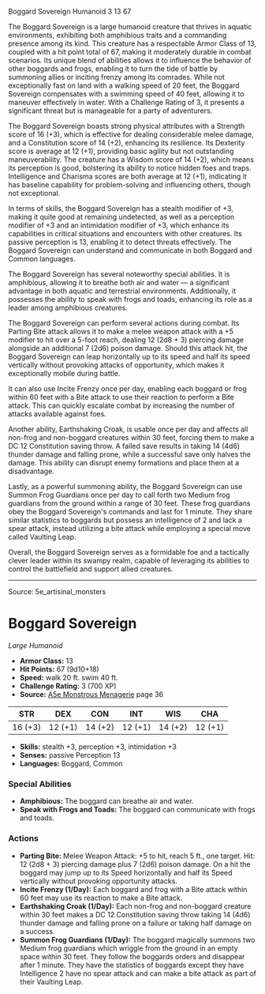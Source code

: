 <MonsterName/>Boggard Sovereign</MonsterName>
<CreatureType/>Humanoid</CreatureType>
<CR/>3</CR>
<AC/>13</AC>
<HP/>67</HP>
<summary>The Boggard Sovereign is a large humanoid creature that thrives in aquatic environments, exhibiting both amphibious traits and a commanding presence among its kind. This creature has a respectable Armor Class of 13, coupled with a hit point total of 67, making it moderately durable in combat scenarios. Its unique blend of abilities allows it to influence the behavior of other boggards and frogs, enabling it to turn the tide of battle by summoning allies or inciting frenzy among its comrades. While not exceptionally fast on land with a walking speed of 20 feet, the Boggard Sovereign compensates with a swimming speed of 40 feet, allowing it to maneuver effectively in water. With a Challenge Rating of 3, it presents a significant threat but is manageable for a party of adventurers. </summary>

<detail>

The Boggard Sovereign boasts strong physical attributes with a Strength score of 16 (+3), which is effective for dealing considerable melee damage, and a Constitution score of 14 (+2), enhancing its resilience. Its Dexterity score is average at 12 (+1), providing basic agility but not outstanding maneuverability. The creature has a Wisdom score of 14 (+2), which means its perception is good, bolstering its ability to notice hidden foes and traps. Intelligence and Charisma scores are both average at 12 (+1), indicating it has baseline capability for problem-solving and influencing others, though not exceptional. 

In terms of skills, the Boggard Sovereign has a stealth modifier of +3, making it quite good at remaining undetected, as well as a perception modifier of +3 and an intimidation modifier of +3, which enhance its capabilities in critical situations and encounters with other creatures. Its passive perception is 13, enabling it to detect threats effectively. The Boggard Sovereign can understand and communicate in both Boggard and Common languages.

The Boggard Sovereign has several noteworthy special abilities. It is amphibious, allowing it to breathe both air and water — a significant advantage in both aquatic and terrestrial environments. Additionally, it possesses the ability to speak with frogs and toads, enhancing its role as a leader among amphibious creatures.

The Boggard Sovereign can perform several actions during combat. Its Parting Bite attack allows it to make a melee weapon attack with a +5 modifier to hit over a 5-foot reach, dealing 12 (2d8 + 3) piercing damage alongside an additional 7 (2d6) poison damage. Should this attack hit, the Boggard Sovereign can leap horizontally up to its speed and half its speed vertically without provoking attacks of opportunity, which makes it exceptionally mobile during battle. 

It can also use Incite Frenzy once per day, enabling each boggard or frog within 60 feet with a Bite attack to use their reaction to perform a Bite attack. This can quickly escalate combat by increasing the number of attacks available against foes.

Another ability, Earthshaking Croak, is usable once per day and affects all non-frog and non-boggard creatures within 30 feet, forcing them to make a DC 12 Constitution saving throw. A failed save results in taking 14 (4d6) thunder damage and falling prone, while a successful save only halves the damage. This ability can disrupt enemy formations and place them at a disadvantage.

Lastly, as a powerful summoning ability, the Boggard Sovereign can use Summon Frog Guardians once per day to call forth two Medium frog guardians from the ground within a range of 30 feet. These frog guardians obey the Boggard Sovereign's commands and last for 1 minute. They share similar statistics to boggards but possess an intelligence of 2 and lack a spear attack, instead utilizing a bite attack while employing a special move called Vaulting Leap.

Overall, the Boggard Sovereign serves as a formidable foe and a tactically clever leader within its swampy realm, capable of leveraging its abilities to control the battlefield and support allied creatures.</detail>



---

Source: 5e_artisinal_monsters

# Boggard Sovereign

*Large* *Humanoid*

- **Armor Class:** 13
- **Hit Points:** 67 (9d10+18)
- **Speed:** walk 20 ft. swim 40 ft.
- **Challenge Rating:** 3 (700 XP)
- **Source:** [A5e Monstrous Menagerie](https://enpublishingrpg.com/products/level-up-monstrous-menagerie-a5e) page 36

| STR | DEX | CON | INT | WIS | CHA |
| --- | --- | --- | --- | --- | --- |
| 16 (+3) | 12 (+1) | 14 (+2) | 12 (+1) | 14 (+2) | 12 (+1) |

- **Skills:** stealth +3, perception +3, intimidation +3
- **Senses:** passive Perception 13
- **Languages:** Boggard, Common

### Special Abilities

- **Amphibious:** The boggard can breathe air and water.
- **Speak with Frogs and Toads:** The boggard can communicate with frogs and toads.

### Actions

- **Parting Bite:** Melee Weapon Attack: +5 to hit, reach 5 ft., one target. Hit: 12 (2d8 + 3) piercing damage plus 7 (2d6) poison damage. On a hit  the boggard may jump up to its Speed horizontally and half its Speed vertically without provoking opportunity attacks.
- **Incite Frenzy (1/Day):** Each boggard and frog with a Bite attack within 60 feet may use its reaction to make a Bite attack.
- **Earthshaking Croak (1/Day):** Each non-frog and non-boggard creature within 30 feet makes a DC 12 Constitution saving throw  taking 14 (4d6) thunder damage and falling prone on a failure  or taking half damage on a success.
- **Summon Frog Guardians (1/Day):** The boggard magically summons two Medium frog guardians  which wriggle from the ground in an empty space within 30 feet. They follow the boggards orders and disappear after 1 minute. They have the statistics of boggards except they have Intelligence 2  have no spear attack  and can make a bite attack as part of their Vaulting Leap.




